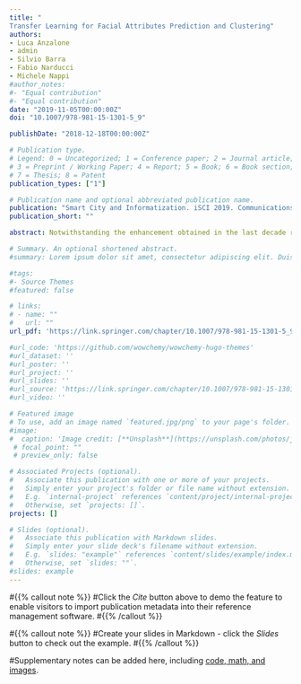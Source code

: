 ```yaml
---
title: "
Transfer Learning for Facial Attributes Prediction and Clustering"
authors:
- Luca Anzalone
- admin
- Silvio Barra
- Fabio Narducci
- Michele Nappi
#author_notes:
#- "Equal contribution"
#- "Equal contribution"
date: "2019-11-05T00:00:00Z"
doi: "10.1007/978-981-15-1301-5_9"

publishDate: "2018-12-18T00:00:00Z"

# Publication type.
# Legend: 0 = Uncategorized; 1 = Conference paper; 2 = Journal article;
# 3 = Preprint / Working Paper; 4 = Report; 5 = Book; 6 = Book section;
# 7 = Thesis; 8 = Patent
publication_types: ["1"]

# Publication name and optional abbreviated publication name.
publication: "Smart City and Informatization. iSCI 2019. Communications in Computer and Information Science, vol 1122. Springer, Singapore"
publication_short: ""

abstract: Notwithstanding the enhancement obtained in the last decade researches, the recognition of facial attributes is still today a trend. Besides the mere face recognition, the singular face features, like mouth, nose and hair, are considered as soft biometrics; these can be useful for human identification in cases the face is partially occluded, and only some regions are visible. In this paper we propose a model generated by transfer learning approach for the recognition of the face attributes. Also, an unsupervised clustering model is described, which is in charge of dividing and grouping faces based on their characteristics. Furthermore, we show how clusters can be evaluated by a compact summary of them, and how Deep Learning models should be properly trained for attribute prediction tasks.

# Summary. An optional shortened abstract.
#summary: Lorem ipsum dolor sit amet, consectetur adipiscing elit. Duis posuere tellus ac convallis placerat. Proin tincidunt magna sed ex sollicitudin condimentum.

#tags:
#- Source Themes
#featured: false

# links:
# - name: ""
#   url: ""
url_pdf: 'https://link.springer.com/chapter/10.1007/978-981-15-1301-5_9'

#url_code: 'https://github.com/wowchemy/wowchemy-hugo-themes'
#url_dataset: ''
#url_poster: ''
#url_project: ''
#url_slides: ''
#url_source: 'https://link.springer.com/chapter/10.1007/978-981-15-1301-5_9'
#url_video: ''

# Featured image
# To use, add an image named `featured.jpg/png` to your page's folder. 
#image:
#  caption: 'Image credit: [**Unsplash**](https://unsplash.com/photos/jdD8gXaTZsc)'
 # focal_point: ""
 # preview_only: false

# Associated Projects (optional).
#   Associate this publication with one or more of your projects.
#   Simply enter your project's folder or file name without extension.
#   E.g. `internal-project` references `content/project/internal-project/index.md`.
#   Otherwise, set `projects: []`.
projects: []

# Slides (optional).
#   Associate this publication with Markdown slides.
#   Simply enter your slide deck's filename without extension.
#   E.g. `slides: "example"` references `content/slides/example/index.md`.
#   Otherwise, set `slides: ""`.
#slides: example
---
```


#{{% callout note %}}
#Click the *Cite* button above to demo the feature to enable visitors to import publication metadata into their reference management software.
#{{% /callout %}}

#{{% callout note %}}
#Create your slides in Markdown - click the *Slides* button to check out the example.
#{{% /callout %}}

#Supplementary notes can be added here, including [code, math, and images](https://wowchemy.com/docs/writing-markdown-latex/).
